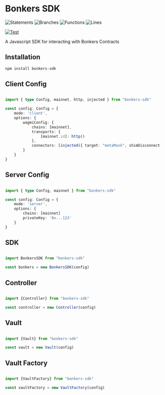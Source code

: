 # Bonkers SDK

![Statements](https://img.shields.io/badge/statements-99.17%25-brightgreen.svg?style=flat)
![Branches](https://img.shields.io/badge/branches-100%25-brightgreen.svg?style=flat)
![Functions](https://img.shields.io/badge/functions-99.37%25-brightgreen.svg?style=flat)
![Lines](https://img.shields.io/badge/lines-99.17%25-brightgreen.svg?style=flat)

[![Test](https://github.com/Metaxona/bonkers-sdk/actions/workflows/test.yaml/badge.svg)](https://github.com/Metaxona/bonkers-sdk/actions/workflows/test.yaml)

A Javascript SDK for interacting with Bonkers Contracts

## Installation

```bash
npm install bonkers-sdk
```

## Client Config

```ts

import { type Config, mainnet, http, injected } from "bonkers-sdk"

const config: Config = {
    mode: 'client',
    options: {
        wagmiConfig: {
            chains: [mainnet],
            transports: {
                [mainnet.id]: http()
            },
            connectors: [injected({ target: "metaMask", shimDisconnect: true })]
        }
    }
}

```

## Server Config

```ts

import { type Config, mainnet } from "bonkers-sdk"

const config: Config = {
    mode: 'server',
    options: {
        chains: [mainnet]
        privateKey: '0x...123'
    }
}

```

## SDK

```ts

import BonkersSDK from "bonkers-sdk"

const bonkers = new BonkersSDK(config)

```

## Controller

```ts

import {Controller} from "bonkers-sdk"

const controller = new Controller(config)

```

## Vault

```ts

import {Vault} from "bonkers-sdk"

const vault = new Vault(config)

```

## Vault Factory

```ts

import {VaultFactory} from "bonkers-sdk"

const vaultFactory = new VaultFactory(config)

```
